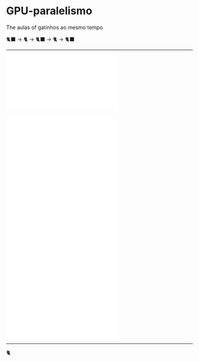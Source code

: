 # GPU-paralelismo
The aulas of gatinhos ao mesmo tempo

🐈‍⬛ -> 🐈 -> 🐈‍⬛ -> 🐈 -> 🐈‍⬛

----

![Sumario](sumario/sumario.md) 

![Apresentação e introdução](1/1-.md)  
![Qual a base de conhecimento e a preparação necessária para iniciar nessa área](2/2-.md)  
![Quais os diferentes campos e sua situação no mercado exterior](3/3-.md)  
![Situação do Brasil e o campo graphics programming](4/4-.md)  

---

🐈
